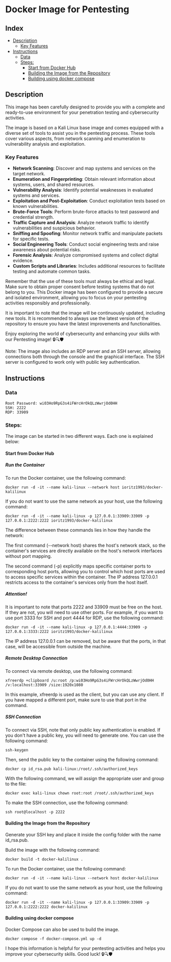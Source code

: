 # Docker Image for Pentesting

<!-- index-start -->
## Index

- [Description](#description)
  - [Key Features](#key-features)
- [Instructions](#instructions)
  - [Data](#data)
  - [Steps:](#steps)
    - [Start from Docker Hub](#start-from-docker-hub)
    - [Building the Image from the Repository](#building-the-image-from-the-repository)
    - [Building using docker compose](#building-using-docker-compose)
<!-- index-end -->

## Description
This image has been carefully designed to provide you with a complete and ready-to-use environment for your penetration testing and cybersecurity activities.

The image is based on a Kali Linux base image and comes equipped with a diverse set of tools to assist you in the pentesting process. These tools cover various aspects, from network scanning and enumeration to vulnerability analysis and exploitation.

### Key Features
- **Network Scanning**: Discover and map systems and services on the target network.
- **Enumeration and Fingerprinting**: Obtain relevant information about systems, users, and shared resources.
- **Vulnerability Analysis**: Identify potential weaknesses in evaluated systems and services.
- **Exploitation and Post-Exploitation**: Conduct exploitation tests based on known vulnerabilities.
- **Brute-Force Tools**: Perform brute-force attacks to test password and credential strength.
- **Traffic Capture and Analysis**: Analyze network traffic to identify vulnerabilities and suspicious behavior.
- **Sniffing and Spoofing**: Monitor network traffic and manipulate packets for specific tests.
- **Social Engineering Tools**: Conduct social engineering tests and raise awareness about potential risks.
- **Forensic Analysis**: Analyze compromised systems and collect digital evidence.
- **Custom Scripts and Libraries**: Includes additional resources to facilitate testing and automate common tasks.

Remember that the use of these tools must always be ethical and legal. Make sure to obtain proper consent before testing systems that do not belong to you. This Docker image has been configured to provide a secure and isolated environment, allowing you to focus on your pentesting activities responsibly and professionally.

It is important to note that the image will be continuously updated, including new tools. It is recommended to always use the latest version of the repository to ensure you have the latest improvements and functionalities.

Enjoy exploring the world of cybersecurity and enhancing your skills with our Pentesting image! 🔒🔍🛡️

Note: The image also includes an RDP server and an SSH server, allowing connections both through the console and the graphical interface. The SSH server is configured to work only with public key authentication.

## Instructions

### Data
    Root Password: wi03Ho9RpG3s4iFWrcHrOkQLzWwrjOd0HH
    SSH: 2222
    RDP: 33909

### Steps:
The image can be started in two different ways. Each one is explained below:

#### Start from Docker Hub
##### Run the Container
To run the Docker container, use the following command:

    docker run -d -it --name kali-linux --network host ioritz1993/docker-kalilinux

If you do not want to use the same network as your host, use the following command:

    docker run -d -it --name kali-linux -p 127.0.0.1:33909:33909 -p 127.0.0.1:2222:2222 ioritz1993/docker-kalilinux

The difference between these commands lies in how they handle the network:

The first command (--network host) shares the host's network stack, so the container's services are directly available on the host's network interfaces without port mapping.

The second command (-p) explicitly maps specific container ports to corresponding host ports, allowing you to control which host ports are used to access specific services within the container. The IP address 127.0.0.1 restricts access to the container's services only from the host itself.

##### Attention!
It is important to note that ports 2222 and 33909 must be free on the host. If they are not, you will need to use other ports. For example, if you want to use port 3333 for SSH and port 4444 for RDP, use the following command:

    docker run -d -it --name kali-linux -p 127.0.0.1:4444:33909 -p 127.0.0.1:3333:2222 ioritz1993/docker-kalilinux

The IP address 127.0.0.1 can be removed, but be aware that the ports, in that case, will be accessible from outside the machine.

##### Remote Desktop Connection
To connect via remote desktop, use the following command:

    xfreerdp +clipboard /u:root /p:wi03Ho9RpG3s4iFWrcHrOkQLzWwrjOd0HH /v:localhost:33909 /size:1920x1080

In this example, xfreerdp is used as the client, but you can use any client. If you have mapped a different port, make sure to use that port in the command.

##### SSH Connection
To connect via SSH, note that only public key authentication is enabled. If you don't have a public key, you will need to generate one. You can use the following command:

    ssh-keygen

Then, send the public key to the container using the following command:

    docker cp id_rsa.pub kali-linux:/root/.ssh/authorized_keys

With the following command, we will assign the appropriate user and group to the file:

    docker exec kali-linux chown root:root /root/.ssh/authorized_keys

To make the SSH connection, use the following command:

    ssh root@localhost -p 2222

#### Building the Image from the Repository
Generate your SSH key and place it inside the config folder with the name id_rsa.pub.

Build the image with the following command:

    docker build -t docker-kalilinux .

To run the Docker container, use the following command:

    docker run -d -it --name kali-linux --network host docker-kalilinux

If you do not want to use the same network as your host, use the following command:

    docker run -d -it --name kali-linux -p 127.0.0.1:33909:33909 -p 127.0.0.1:2222:2222 docker-kalilinux

#### Building using docker compose
Docker Compose can also be used to build the image.

    docker compose -f docker-compose.yml up -d



I hope this information is helpful for your pentesting activities and helps you improve your cybersecurity skills. Good luck! 🔒🔍🛡️
